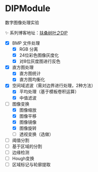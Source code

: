 # DIPModule

数字图像处理实验

:sparkles: 系列博客地址：[扶桑树叶之DIP](http://blog.scarboroughcoral.top/tags/DIP/)

- [x] BMP 文件处理
  - [x] RGB 分离
  - [x] 24位彩色图像灰度化
  - [x] 对8位灰度图进行反色
- [x] 直方图处理
  - [x] 直方图统计
  - [x] 直方图均衡化
- [x] 空间域滤波（需对边界进行处理，2种方法）
  - [x] 平均处理（基于模板卷积运算）
  - [x] 中值滤波
- [ ] 图像变换
  - [x] 图像缩放
  - [x] 图像平移
  - [x] 图像镜像
  - [x] 图像旋转
  - [ ] 透视变换（选做）
- [ ] 阈值分割
- [ ] 基于区域的分割
- [ ] 边缘检测
- [ ] Hough变换
- [ ] 区域标记与轮廓提取
